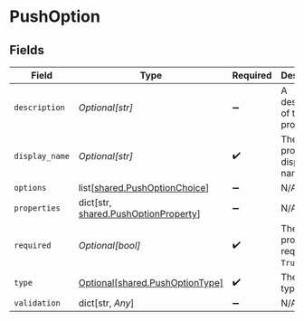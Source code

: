 # PushOption


## Fields

| Field                                                                                 | Type                                                                                  | Required                                                                              | Description                                                                           |
| ------------------------------------------------------------------------------------- | ------------------------------------------------------------------------------------- | ------------------------------------------------------------------------------------- | ------------------------------------------------------------------------------------- |
| `description`                                                                         | *Optional[str]*                                                                       | :heavy_minus_sign:                                                                    | A description of the property.                                                        |
| `display_name`                                                                        | *Optional[str]*                                                                       | :heavy_check_mark:                                                                    | The property's display name.                                                          |
| `options`                                                                             | list[[shared.PushOptionChoice](undefined/models/shared/pushoptionchoice.md)]          | :heavy_minus_sign:                                                                    | N/A                                                                                   |
| `properties`                                                                          | dict[str, [shared.PushOptionProperty](undefined/models/shared/pushoptionproperty.md)] | :heavy_minus_sign:                                                                    | N/A                                                                                   |
| `required`                                                                            | *Optional[bool]*                                                                      | :heavy_check_mark:                                                                    | The property is required if `True`.                                                   |
| `type`                                                                                | [Optional[shared.PushOptionType]](undefined/models/shared/pushoptiontype.md)          | :heavy_check_mark:                                                                    | The option type.                                                                      |
| `validation`                                                                          | dict[str, *Any*]                                                                      | :heavy_minus_sign:                                                                    | N/A                                                                                   |